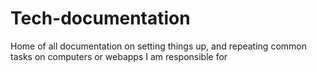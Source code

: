 # Tech-documentation
Home of all documentation on setting things up, and repeating common tasks on computers or webapps I am responsible for
